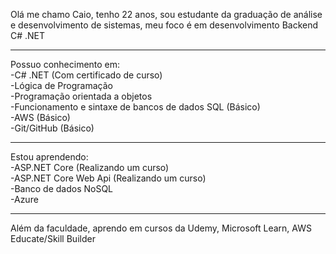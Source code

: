 Olá me chamo Caio, tenho 22 anos, sou estudante da graduação de análise e desenvolvimento de sistemas, meu foco é em desenvolvimento Backend C# .NET

---

Possuo conhecimento em:  
-C# .NET (Com certificado de curso)  
-Lógica de Programação  
-Programação orientada a objetos  
-Funcionamento e sintaxe de bancos de dados SQL (Básico)  
-AWS (Básico)  
-Git/GitHub (Básico)  

---

Estou aprendendo:  
-ASP.NET Core (Realizando um curso)  
-ASP.NET Core Web Api (Realizando um curso)  
-Banco de dados NoSQL  
-Azure  

---

Além da faculdade, aprendo em cursos da Udemy, Microsoft Learn, AWS Educate/Skill Builder
